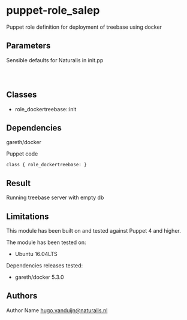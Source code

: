 puppet-role_salep
===================

Puppet role definition for deployment of treebase using docker

Parameters
-------------
Sensible defaults for Naturalis in init.pp

```



```


Classes
-------------
- role_dockertreebase::init

Dependencies
-------------
gareth/docker


Puppet code
```
class { role_dockertreebase: }
```
Result
-------------
Running treebase server with empty db


Limitations
-------------
This module has been built on and tested against Puppet 4 and higher.

The module has been tested on:
- Ubuntu 16.04LTS

Dependencies releases tested: 
- gareth/docker 5.3.0







Authors
-------------
Author Name <hugo.vanduijn@naturalis.nl>

